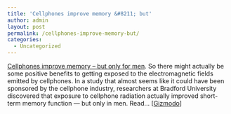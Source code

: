 ```yaml
---
title: 'Cellphones improve memory &#8211; but'
author: admin
layout: post
permalink: /cellphones-improve-memory-but/
categories:
  - Uncategorized
---
```

[Cellphones improve memory &#8211; but only for men][1]. So there might actually be some positive benefits to getting exposed to the electromagnetic fields emitted by cellphones. In a study that almost seems like it could have been sponsored by the cellphone industry, researchers at Bradford University discovered that exposure to cellphone radiation actually improved short-term memory function &#8212; but only in men. Read&#8230; [[Gizmodo][2]]

 [1]: http://www.gizmodo.com/archives/007345.php
 [2]: http://www.gizmodo.com/